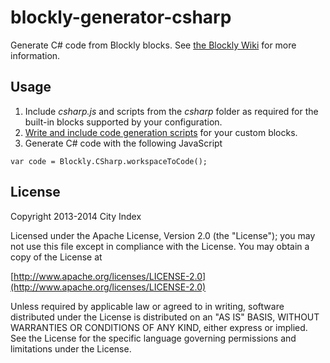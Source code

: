 # blockly-generator-csharp

Generate C# code from Blockly blocks.  See [the Blockly Wiki](http://code.google.com/p/blockly/wiki/LanguageGenerators) for more information.

## Usage

1. Include *csharp.js* and scripts from the *csharp* folder as required for the built-in blocks supported by your configuration.
2. [Write and include code generation scripts](http://code.google.com/p/blockly/wiki/GeneratingCode) for your custom blocks.
3. Generate C# code with the following JavaScript
```
var code = Blockly.CSharp.workspaceToCode();
```

## License

Copyright 2013-2014 City Index

Licensed under the Apache License, Version 2.0 (the "License");
you may not use this file except in compliance with the License.
You may obtain a copy of the License at

  [http://www.apache.org/licenses/LICENSE-2.0](http://www.apache.org/licenses/LICENSE-2.0)

Unless required by applicable law or agreed to in writing, software
distributed under the License is distributed on an "AS IS" BASIS,
WITHOUT WARRANTIES OR CONDITIONS OF ANY KIND, either express or implied.
See the License for the specific language governing permissions and
limitations under the License.
